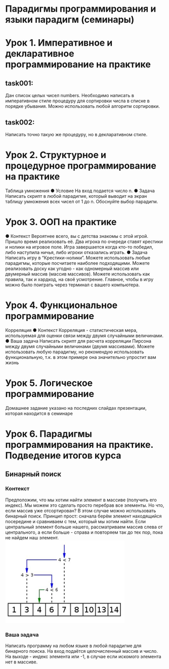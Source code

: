 # Парадигмы программирования и языки парадигм (семинары)
# Урок 1. Императивное и декларативное программирование на практике

## task001:
Дан список целых чисел numbers. Необходимо написать в императивном стиле процедуру для
сортировки числа в списке в порядке убывания. Можно использовать любой алгоритм сортировки.
## task002:
Написать точно такую же процедуру, но в декларативном стиле.

# Урок 2. Структурное и процедурное программирование на практике

Таблица умножения
● Условие
На вход подается число n.
● Задача
Написать скрипт в любой парадигме, который выводит на экран таблицу умножения всех чисел от 1 до n. 
Обоснуйте выбор парадигм.

# Урок 3. ООП на практике

● Контекст
Вероятнее всего, вы с детства знакомы с этой игрой. Пришло 
время реализовать её. Два игрока по очереди ставят крестики 
и нолики на игровое поле. Игра завершается когда кто-то 
победил, либо наступила ничья, либо игроки отказались 
играть.
● Задача
Написать игру в “Крестики-нолики”. Можете использовать 
любые парадигмы, которые посчитаете наиболее 
подходящими. Можете реализовать доску как угодно - как 
одномерный массив или двумерный массив (массив массивов). 
Можете использовать как правила, так и хардкод, на своё 
усмотрение. Главное, чтобы в игру можно было поиграть через 
терминал с вашего компьютера.

# Урок 4. Функциональное программирование

Корреляция
● Контекст
Корреляция - статистическая мера, используемая для оценки 
связи между двумя случайными величинами.
● Ваша задача
Написать скрипт для расчета корреляции Пирсона между 
двумя случайными величинами (двумя массивами). Можете 
использовать любую парадигму, но рекомендую использовать 
функциональную, т.к. в этом примере она значительно 
упростит вам жизнь

# Урок 5. Логическое программирование
Домашнее задание указано на последних слайдах презентации, которая находится в семинаре


# Урок 6. Парадигмы программирования на практике. Подведение итогов курса
## Бинарный поиск
### Контекст
Предположим, что мы хотим найти элемент в массиве (получить
его индекс). Мы можем это сделать просто перебрав все элементы.
Но что, если массив уже отсортирован? В этом случае можно
использовать бинарный поиск. Принцип прост: сначала берём
элемент находящийся посередине и сравниваем с тем, который мы
хотим найти. Если центральный элемент больше нашего,
рассматриваем массив слева от центрального, а если больше -
справа и повторяем так до тех пор, пока не найдем наш элемент.
![](/homework_6/1.JPG)
### Ваша задача
Написать программу на любом языке в любой парадигме для 
бинарного поиска. На вход подаётся целочисленный массив и 
число. На выходе - индекс элемента или -1, в случае если искомого 
элемента нет в массиве.